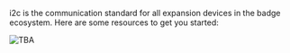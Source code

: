 i2c is the communication standard for all expansion devices in the badge ecosystem. Here are some resources to get you started:

![TBA](https://github.com/TaylorHokanson/CAAint/tree/master/Media/ATTiny.jpeg "Attiny pinout")
